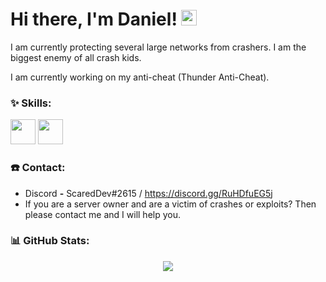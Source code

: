 # Hi there, I'm Daniel! <img src="https://github.com/TheDudeThatCode/TheDudeThatCode/blob/master/Assets/Hi.gif" width="25px">

I am currently protecting several large networks from crashers.
I am the biggest enemy of all crash kids.

I am currently working on my anti-cheat (Thunder Anti-Cheat).

### :sparkles: Skills:
<p align="left">
  <img src="https://img.icons8.com/color/48/000000/java-coffee-cup-logo.png" height="auto" width="40px">
  <img src="https://www.vectorlogo.zone/logos/git-scm/git-scm-icon.svg" height="auto" width="40px">
</p>

### ☎️ Contact:
- Discord **-** ScaredDev#2615 / https://discord.gg/RuHDfuEG5j
- If you are a server owner and are a victim of crashes or exploits? Then please contact me and I will help you.

### :bar_chart: GitHub Stats:
<p align="center">
  <img src="https://github-readme-stats.vercel.app/api?username=ScaredDev&show_icons=true&theme=radical" />
</p>
